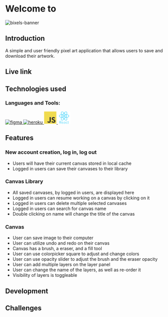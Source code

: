 # Welcome to

![bixels-banner](https://user-images.githubusercontent.com/47048517/142785813-8ddcf72e-faa2-4bca-a76c-55061e3177f5.png)

## Introduction

A simple and user friendly pixel art application that allows users to save and download their artwork. 

## Live link

## Technologies used

<h3 align="left">Languages and Tools:</h3>
<p align="left"> <a href="https://www.figma.com/" target="_blank" rel="noreferrer"> <img src="https://www.vectorlogo.zone/logos/figma/figma-icon.svg" alt="figma" width="40" height="40"/> </a> <a href="https://heroku.com" target="_blank" rel="noreferrer"> <img src="https://www.vectorlogo.zone/logos/heroku/heroku-icon.svg" alt="heroku" width="40" height="40"/> </a> <a href="https://developer.mozilla.org/en-US/docs/Web/JavaScript" target="_blank" rel="noreferrer"> <img src="https://raw.githubusercontent.com/devicons/devicon/master/icons/javascript/javascript-original.svg" alt="javascript" width="40" height="40"/> </a> <a href="https://reactjs.org/" target="_blank" rel="noreferrer"> <img src="https://raw.githubusercontent.com/devicons/devicon/master/icons/react/react-original-wordmark.svg" alt="react" width="40" height="40"/> </a> </p>


## Features

### New account creation, log in, log out

- Users will have their current canvas stored in local cache
- Logged in users can save their canvases to their library

### Canvas Library

- All saved canvases, by logged in users, are displayed here
- Logged in users can resume working on a canvas by clicking on it
- Logged in users can delete multiple selected canvases
- Logged in users can search for canvas name 
- Double clicking on name will change the title of the canvas


### Canvas

- User can save image to their computer
- User can utilize undo and redo on their canvas
- Canvas has a brush, a eraser, and a fill tool
- User can use colorpicker square to adjust and change colors
- User can use opacity slider to adjust the brush and the eraser opacity
- User can add multiple layers on the layer panel
- User can change the name of the layers, as well as re-order it
- Visibility of layers is toggleable


## Development


## Challenges




